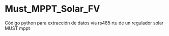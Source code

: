 # Must_MPPT_Solar_FV
Código python para extracción de datos vía rs485 rtu de un regulador solar MUST mppt 
